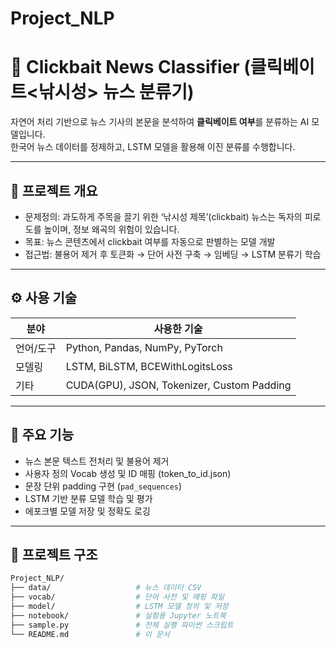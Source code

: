 # Project_NLP

# 📰 Clickbait News Classifier (클릭베이트<낚시성> 뉴스 분류기)

자연어 처리 기반으로 뉴스 기사의 본문을 분석하여 **클릭베이트 여부**를 분류하는 AI 모델입니다.  
한국어 뉴스 데이터를 정제하고, LSTM 모델을 활용해 이진 분류를 수행합니다.

---

## 📌 프로젝트 개요

- 문제정의: 과도하게 주목을 끌기 위한 ‘낚시성 제목’(clickbait) 뉴스는 독자의 피로도를 높이며, 정보 왜곡의 위험이 있습니다.
- 목표: 뉴스 콘텐츠에서 clickbait 여부를 자동으로 판별하는 모델 개발
- 접근법: 불용어 제거 후 토큰화 → 단어 사전 구축 → 임베딩 → LSTM 분류기 학습

---

## ⚙️ 사용 기술

| 분야 | 사용한 기술 |
|------|--------------|
| 언어/도구 | Python, Pandas, NumPy, PyTorch |
| 모델링 | LSTM, BiLSTM, BCEWithLogitsLoss |
| 기타 | CUDA(GPU), JSON, Tokenizer, Custom Padding |

---

## 🧰 주요 기능

- 뉴스 본문 텍스트 전처리 및 불용어 제거
- 사용자 정의 Vocab 생성 및 ID 매핑 (token_to_id.json)
- 문장 단위 padding 구현 (`pad_sequences`)
- LSTM 기반 분류 모델 학습 및 평가
- 에포크별 모델 저장 및 정확도 로깅

---

## 📁 프로젝트 구조

```bash
Project_NLP/
├── data/                   # 뉴스 데이터 CSV
├── vocab/                  # 단어 사전 및 매핑 파일
├── model/                  # LSTM 모델 정의 및 저장
├── notebook/               # 실험용 Jupyter 노트북
├── sample.py               # 전체 실행 파이썬 스크립트
└── README.md               # 이 문서
